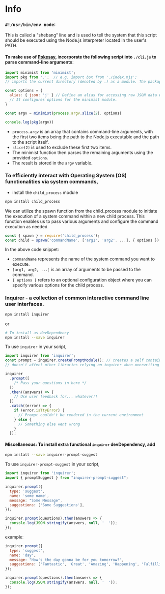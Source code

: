 # Info

### **`#!/usr/bin/env node`**: 
This is called a "shebang" line and is used to tell the system that this script should be executed using the Node.js interpreter located in the user's PATH. 

#### To make use of [Pokesay](https://github.com/aviralrabbit1/aviral/blob/main/ui.md#pokesay-a-command-line-application-with-a-pok%C3%A9mon-theme), incorporate the following script into `./cli.js` to parse command-line arguments:
```js
import minimist from 'minimist';
import pkg from '.';  // e.g. import box from './index.mjs';
// imports the current directory (denoted by .) as a module. The package.json file of the current project is being imported. The pkg variable now contains the data from the project's package.json.

const options = {
  alias: { json: 'j' } // Define an alias for accessing raw JSON data using the -j flag, e.g., `npx package_name -j`
  // It configures options for the minimist module.
}

const argv = minimist(process.argv.slice(2), options)

console.log(pkg(argv))
```

- `process.argv` is an array that contains command-line arguments, with the first two items being the path to the Node.js executable and the path to the script itself.
- `slice(2)` is used to exclude these first two items. 
- The minimist function then parses the remaining arguments using the provided `options`.
- The result is stored in the `argv` variable.

### To efficiently interact with Operating System (OS) functionalities via system commands, 

- install the `child_process` module
```sh
npm install child_process
```
We can utilize the spawn function from the child_process module to initiate the execution of a system command within a new child process. This function enables us to pass various arguments and configure the command execution as needed. 

```js
const { spawn } = require('child_process');
const child = spawn('commandName', ['arg1', 'arg2', ...], { options });
```
In the above code snippet:

- `commandName` represents the name of the system command you want to execute.
- `[arg1, arg2, ...]` is an array of arguments to be passed to the command.
- `{ options }` refers to an optional configuration object where you can specify various options for the child process.

### Inquirer - a collection of common interactive command line user interfaces.
```sh
npm install inquirer
```
or
```sh
# To install as devDependency
npm install --save inquirer
```

To use `inquirer` in your script,
```js
import inquirer from 'inquirer';
const prompt = inquirer.createPromptModule(); // creates a self contained inquirer module,
// doesn't affect other libraries relying on inquirer when overwriting or adding new prompt types.

inquirer
  .prompt([
    /* Pass your questions in here */
  ])
  .then((answers) => {
    // Use user feedback for... whatever!!
  })
  .catch((error) => {
    if (error.isTtyError) {
      // Prompt couldn't be rendered in the current environment
    } else {
      // Something else went wrong
    }
  });
```

#### Miscellaneous: To install extra functional `inquirer` devDependency, add
```sh
npm install --save inquirer-prompt-suggest
```

To use `inquirer-prompt-suggest` in your script,
```js
import inquirer from 'inquirer';
import { promptSuggest } from "inquirer-prompt-suggest";

inquirer.prompt({
  type: 'suggest',
  name: 'some name',
  message: "Some Message",
  suggestions: ['Some Suggestions'],
});

inquirer.prompt(questions).then(answers => {
  console.log(JSON.stringify(answers, null, '  '));
});
```
example: 
```js
inquirer.prompt({
  type: 'suggest',
  name: 'day',
  message: "How's the day gonna be for you tomorrow?",
  suggestions: ['Fantastic', 'Great', 'Amazing', 'Happening', 'Fulfilling', 'Lovely'],
});

inquirer.prompt(questions).then(answers => {
  console.log(JSON.stringify(answers, null, '  '));
});
```